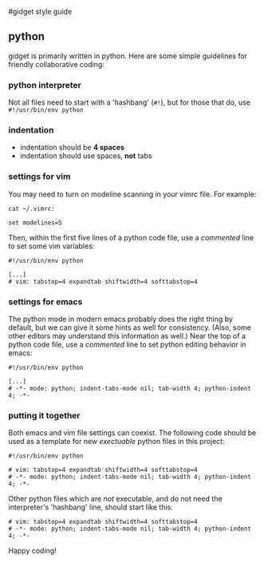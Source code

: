 #gidget style guide

## python
gidget is primarily written in python.  Here are some simple guidelines for friendly collaborative coding:


### python interpreter
Not all files need to start with a 'hashbang' (`#!`), but for those that do, use `#!/usr/bin/env python`

### indentation
- indentation should be **4 spaces**
- indentation should use spaces, **not** tabs
    
### settings for vim
You may need to turn on modeline scanning in your vimrc file.  For example:

```
cat ~/.vimrc:

set modelines=5
```    

Then, within the first five lines of a python code file, use a _commented_ line to set some vim variables:

```
#!/usr/bin/env python

[...]
# vim: tabstop=4 expandtab shiftwidth=4 softtabstop=4

```

### settings for emacs
The python mode in modern emacs probably does the right thing by default, but we can give it some hints as well for consistency.  (Also, some other editors may understand this information as well.)  Near the top of a python code file, use a _commented_ line to set python editing behavior in emacs:

```
#!/usr/bin/env python

[...]
# -*- mode: python; indent-tabs-mode nil; tab-width 4; python-indent 4; -*-

```

### putting it together
Both emacs and vim file settings can coexist.  The following code should be used as a template for new _exectuable_ python files in this project:

```
#!/usr/bin/env python

# vim: tabstop=4 expandtab shiftwidth=4 softtabstop=4
# -*- mode: python; indent-tabs-mode nil; tab-width 4; python-indent 4; -*-

```

Other python files which are _not_ executable, and do not need the interpreter's 'hashbang' line, should start like this:

```
# vim: tabstop=4 expandtab shiftwidth=4 softtabstop=4
# -*- mode: python; indent-tabs-mode nil; tab-width 4; python-indent 4; -*-

```

Happy coding!

